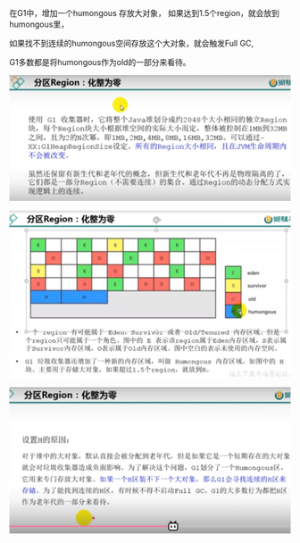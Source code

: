 在G1中，增加一个humongous  存放大对象， 如果达到1.5个region，就会放到humongous里，

如果找不到连续的humongous空间存放这个大对象，就会触发Full GC, 

G1多数都是将humongous作为old的一部分来看待。

![img_27.png](img_27.png)

![img_28.png](img_28.png)

![img_29.png](img_29.png)